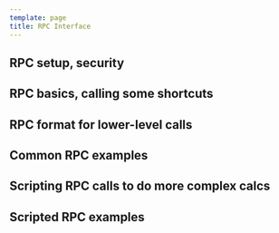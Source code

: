 ```yaml
---
template: page
title: RPC Interface
---
```


## RPC setup, security

## RPC basics, calling some shortcuts

## RPC format for lower-level calls

## Common RPC examples

## Scripting RPC calls to do more complex calcs

## Scripted RPC examples
